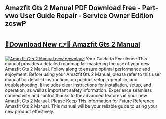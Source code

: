 ## Amazfit Gts 2 Manual PDF Download Free - Part-vwo User Guide Repair - Service Owner Edition zcswP

# <h2><a href="http://bc99542.oget.top/?id=Amazfit+Gts+2+Manual">🔗Download New 👉🔴 Amazfit Gts 2 Manual</a></h2>

[![Amazfit Gts 2 Manual new download](https://i.imgur.com/5g1atiW.png)](http://bc99542.oget.top/?id=Amazfit+Gts+2+Manual)
Your Guide to Excellence This manual provides a detailed roadmap for mastering the use of your new Amazfit Gts 2 Manual. Follow along to ensure optimal performance and enjoyment. Before using your Amazfit Gts 2 Manual, please refer to this user manual for detailed instructions on product setup, operation, and troubleshooting. It includes clear instructions for installation, setup, and operation, as well as important safety information. Experience seamless connectivity and control thanks to the advanced features of your new Amazfit Gts 2 Manual. Please Keep This Information for Future Reference Amazfit Gts 2 Manual. This manual will be your reliable guide to using your new product effectively.
